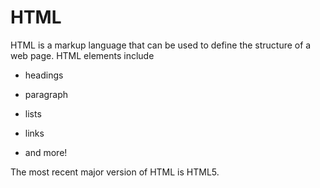 # HTML

HTML is a markup language that can be used to define the structure of a web page. HTML elements include

* headings

* paragraph

* lists

* links

* and more!

The most recent major version of HTML is HTML5.